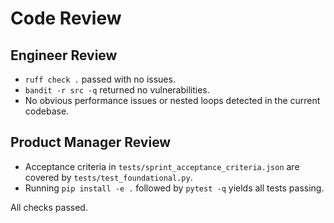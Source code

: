# Code Review

## Engineer Review
- `ruff check .` passed with no issues.
- `bandit -r src -q` returned no vulnerabilities.
- No obvious performance issues or nested loops detected in the current codebase.

## Product Manager Review
- Acceptance criteria in `tests/sprint_acceptance_criteria.json` are covered by `tests/test_foundational.py`.
- Running `pip install -e .` followed by `pytest -q` yields all tests passing.

All checks passed.
